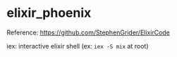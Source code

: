 # elixir_phoenix

Reference: https://github.com/StephenGrider/ElixirCode

iex: interactive elixir shell (ex: `iex -S mix` at root)